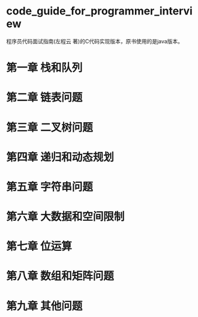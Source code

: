 # code_guide_for_programmer_interview
程序员代码面试指南(左程云 著)的C代码实现版本，原书使用的是java版本。

# 第一章 栈和队列

# 第二章 链表问题

# 第三章 二叉树问题

# 第四章 递归和动态规划

# 第五章 字符串问题

# 第六章 大数据和空间限制

# 第七章 位运算

# 第八章 数组和矩阵问题

# 第九章 其他问题
